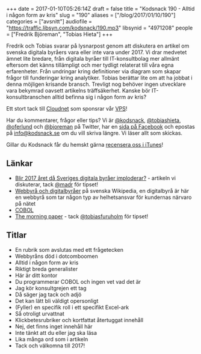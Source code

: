 +++
date = 2017-01-10T05:26:14Z
draft = false
title = "Kodsnack 190 - Alltid i någon form av kris"
slug = "190"
aliases = ["/blog/2017/01/10/190"]
categories = ["avsnitt"]
audiofile = "https://traffic.libsyn.com/kodsnack/190.mp3"
libsynid = "4971208"
people = ["Fredrik Björeman", "Tobias Hieta"]
+++

Fredrik och Tobias svarar på lysnarpost genom att diskutera en artikel om svenska digitala byråers vara eller inte vara under 2017. Vi drar medvetet ämnet lite bredare, från digitala byråer till IT-konsultbolag mer allmänt eftersom det känns tillämpligt och mer tydligt relaterat till våra egna erfarenheter. Från undringar kring definitioner via diagram som skapar frågor till funderingar kring analytiker. Tobias berättar lite om att ha jobbat i denna möjligen krisande bransch. Trevligt nog behöver ingen utvecklare vara bekymrad oavsett artikelns träffsäkerhet. Kanske bör IT-konsultbranschen alltid befinna sig i någon form av kris?

Ett stort tack till [Cloudnet](http://www.cloudnet.se) som sponsrar vår [VPS](http://en.wikipedia.org/wiki/Virtual_private_server)!

Har du kommentarer, frågor eller tips? Vi är [@kodsnack](https://www.twitter.com/kodsnack), [@tobiashieta](https://www.twitter.com/tobiashieta), [@oferlund](https://www.twitter.com/oferlund) och [@bjoreman](https://www.twitter.com/bjoreman) på Twitter, har en [sida på Facebook](https://www.facebook.com/kodsnack) och epostas på [info@kodsnack.se](mailto:info@kodsnack.se) om du vill skriva längre. Vi läser allt som skickas.

Gillar du Kodsnack får du hemskt gärna [recensera oss i iTunes](http://itunes.apple.com/se/podcast/kodsnack/id561631498?l=en)!

## Länkar ##
* [Blir 2017 året då Sveriges digitala byråer imploderar?](https://www.linkedin.com/pulse/blir-2017-%C3%A5ret-d%C3%A5-sveriges-digitala-byr%C3%A5er-imploderar-cederl%C3%B6f) - artikeln vi diskuterar, tack [@madr](https://twitter.com/madr) för tipset!
* [Webbyrå och digitalbyråer](https://sv.wikipedia.org/wiki/Webbyr%C3%A5) på svenska Wikipedia, en digitalbyrå är här en webbyrå som tar någon typ av helhetsansvar för kundernas närvaro på nätet
* [COBOL](https://en.wikipedia.org/wiki/COBOL)
* [The morning paper](https://blog.acolyer.org/) - tack [@tobiasfuruholm](https://twitter.com/tobiasfuruholm) för tipset!

## Titlar ##
* En rubrik som avslutas med ett frågetecken
* Webbyråns död i dotcomboomen
* Alltid i någon form av kris
* Riktigt breda generalister
* Här är ditt kontor
* Du programmerar COBOL och ingen vet vad det är
* Jag kör konsultgrejen ett tag
* Då säger jag tack och adjö
* Det kan lätt bli väldigt opersonligt
* (Fyller) en specifik roll i ett specifikt Excel-ark
* Så otroligt urvattnat
* Klickbetesrubriker och kortfattat återtuggat innehåll
* Nej, det finns inget innehåll här
* Inte tänkt att du eller jag ska läsa
* Lika många ord som i artikeln
* Tack och välkomna till 2017!